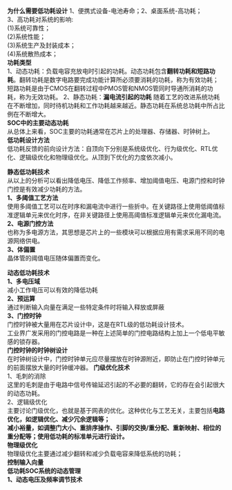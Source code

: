 **为什么需要低功耗设计**
1、便携式设备-电池寿命；2、桌面系统-高功耗；        
3、高功耗对系统的影响:        
(1)系统可靠性；   
(2)系统性能；    
(3)系统生产及封装成本；      
(4)系统散热成本；    
**功耗类型**    
1、动态功耗：负载电容充放电时引起的功耗。动态功耗包含**翻转功耗和短路功耗**。翻转功耗是数字电路要完成功能计算所必须要消耗的功耗，称为有效功耗；    
短路功耗是由于CMOS在翻转过程中PMOS管和NMOS管同时导通所消耗的功耗，称为无效功耗。
2、静态功耗：**漏电流引起的功耗** 随着工艺的改进系统功耗在不断增加，同时待机功耗和工作功耗越来越近。静态功耗在系统总功耗中所占比例在不断增大。    
**SOC中的主要动态功耗**   
从总体上来看，SOC主要的功耗通常在芯片上的处理器、存储器、时钟树上。   
**低功耗设计方法**   
低功耗反馈的前向设计方法：自顶向下分别是系统级优化、行为级优化、RTL优化、逻辑级优化和物理级优化。从顶到下优化的力度依次减小。    

**静态低功耗技术**   
从以上的分析可以看出降低电压、降低工作频率、增加阈值电压、电源门控和时钟门控是有效减少功耗的方法。   
**1、多阈值工艺方法**   
使用多阈值工艺可以在时序和漏电流中进行一些折中。在关键路径上使用低阈值标准逻辑单元来优化时序，在非关键路径上使用高阈值标准逻辑单元来优化漏电流。
**2、电源门控方法**    
也称为多电源方法，其思想是芯片上的一些模块可以根据应用有需求采用不同的电源网络供电。    
**3、体偏置**   
晶体管的阈值电压随体偏置而变化。

**动态低功耗技术**   
**1、多电压域**    
减小工作电压可以有效的降低功耗   
**2、预运算**   
通过判断输入向量在满足一些特定条件时将输入释放或屏蔽    
**3、门控时钟**    
门控时钟被大量用在芯片设计中，这是在RTL级的低功耗设计技术。   
工业界广发采用的门控电路是一种在上述简单的门控电路结构上加上一个低电平敏感的锁存器。    
**门控时钟的时钟树设计**    
在时钟树设计中，门控时钟单元应尽量摆放在时钟源附近，即防止在门控时钟单元的前面摆放大量的时钟缓冲器。
**门级优化技术**    
1、毛刺的消除   
这里的毛刺是由于电路中信号传输延迟引起的不必要的翻转，它的存在会引起很大的动态功耗。    
2、逻辑级优化   
主要讨论门级优化，也就是基于网表的优化。这种优化与工艺无关，主要包括**电路优化，如逻辑优化、减少冗余逻辑等；**      
**减小裕量，如调整门大小、重排序操作、引脚的交换/重分配、重新映射、相位的重分配等；使用低功耗的标准单元进行设计。**    
**物理级优化**   
物理级优化主要通过减少翻转和减少负载电容来降低系统的功耗；   
**控制输入向量**    
**低功耗SOC系统的动态管理**   
**1、动态电压及频率调节技术**   

    
